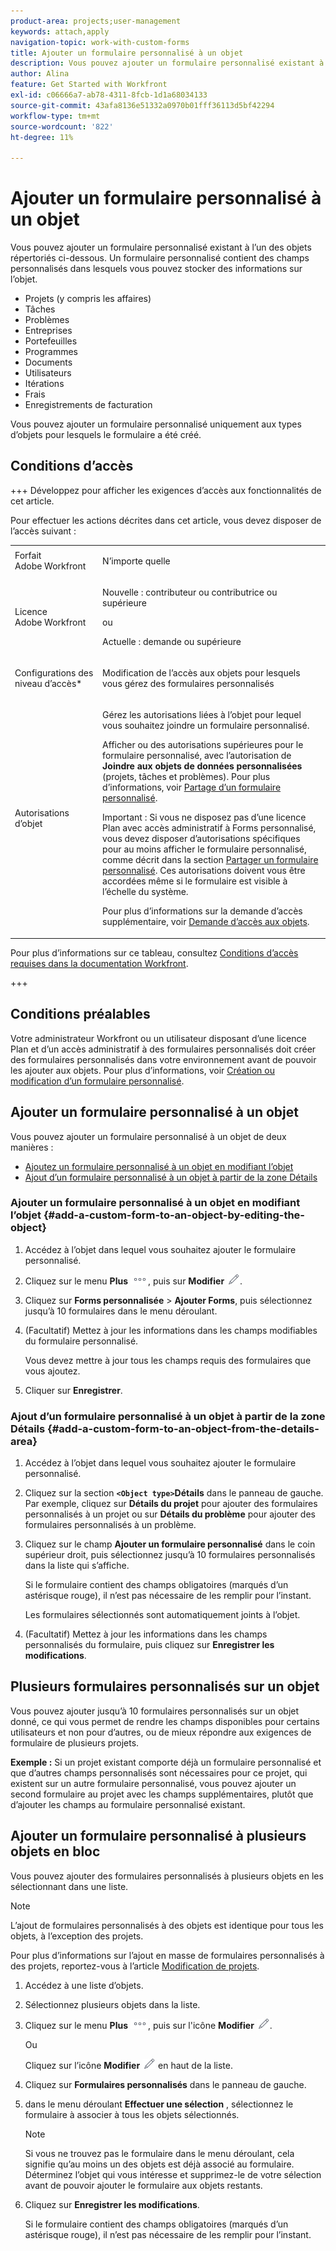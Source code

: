 ```yaml
---
product-area: projects;user-management
keywords: attach,apply
navigation-topic: work-with-custom-forms
title: Ajouter un formulaire personnalisé à un objet
description: Vous pouvez ajouter un formulaire personnalisé existant à l’un des objets répertoriés ci-dessous. Un formulaire personnalisé contient des champs personnalisés dans lesquels vous pouvez stocker des informations sur l’objet.
author: Alina
feature: Get Started with Workfront
exl-id: c06666a7-ab78-4311-8fcb-1d1a68034133
source-git-commit: 43afa8136e51332a0970b01fff36113d5bf42294
workflow-type: tm+mt
source-wordcount: '822'
ht-degree: 11%

---
```


# Ajouter un formulaire personnalisé à un objet

<!--Audited: 12/2023-->

<!--<span class="preview">The highlighted information on this page refers to functionality not yet generally available. It is available for all customers in the Preview environment and for a select group of customers in the Production environment.</span>-->

Vous pouvez ajouter un formulaire personnalisé existant à l’un des objets répertoriés ci-dessous. Un formulaire personnalisé contient des champs personnalisés dans lesquels vous pouvez stocker des informations sur l’objet.

* Projets (y compris les affaires)
* Tâches
* Problèmes
* Entreprises
* Portefeuilles
* Programmes
* Documents
* Utilisateurs
* Itérations
* Frais
* Enregistrements de facturation

Vous pouvez ajouter un formulaire personnalisé uniquement aux types d’objets pour lesquels le formulaire a été créé.

## Conditions d’accès

+++ Développez pour afficher les exigences d’accès aux fonctionnalités de cet article.

Pour effectuer les actions décrites dans cet article, vous devez disposer de l’accès suivant :

<table style="table-layout:auto"> 
 <col> 
 <col> 
 <tbody> 
  <tr> 
   <td role="rowheader">Forfait Adobe Workfront</td> 
   <td> <p>N’importe quelle </p> </td> 
  </tr> 
<tr> 
  <td role="rowheader">Licence Adobe Workfront</td> 
  <td> <p>Nouvelle : contributeur ou contributrice ou supérieure </p>
 <p>ou</p> 
<p>Actuelle : demande ou supérieure </p> 
</td> 
 </tr> 
  <tr> 
   <td role="rowheader">Configurations des niveau d’accès*</td> 
   <td> <p>Modification de l’accès aux objets pour lesquels vous gérez des formulaires personnalisés</p>
    </td> 
  </tr> 
  <tr> 
   <td role="rowheader">Autorisations d’objet</td> 
   <td> <p>Gérez les autorisations liées à l’objet pour lequel vous souhaitez joindre un formulaire personnalisé.</p> <p>Afficher ou des autorisations supérieures pour le formulaire personnalisé, avec l’autorisation de <b>Joindre aux objets de données personnalisées</b> (projets, tâches et problèmes). Pour plus d’informations, voir <a href="../../administration-and-setup/customize-workfront/create-manage-custom-forms/share-access-to-a-custom-form.md" class="MCXref xref">Partage d’un formulaire personnalisé</a>.</p> <p>Important : Si vous ne disposez pas d’une licence Plan avec accès administratif à Forms personnalisé, vous devez disposer d’autorisations spécifiques pour au moins afficher le formulaire personnalisé, comme décrit dans la section <a href="../../administration-and-setup/customize-workfront/create-manage-custom-forms/share-access-to-a-custom-form.md" class="MCXref xref">Partager un formulaire personnalisé</a>. Ces autorisations doivent vous être accordées même si le formulaire est visible à l’échelle du système. </p> <p>Pour plus d’informations sur la demande d’accès supplémentaire, voir <a href="../../workfront-basics/grant-and-request-access-to-objects/request-access.md" class="MCXref xref">Demande d’accès aux objets</a>.</p> </td> 
  </tr> 
 </tbody> 
</table>

Pour plus d’informations sur ce tableau, consultez [Conditions d’accès requises dans la documentation Workfront](/help/quicksilver/administration-and-setup/add-users/access-levels-and-object-permissions/access-level-requirements-in-documentation.md).

+++

## Conditions préalables

Votre administrateur Workfront ou un utilisateur disposant d’une licence Plan et d’un accès administratif à des formulaires personnalisés doit créer des formulaires personnalisés dans votre environnement avant de pouvoir les ajouter aux objets. Pour plus d’informations, voir [Création ou modification d’un formulaire personnalisé](../../administration-and-setup/customize-workfront/create-manage-custom-forms/create-or-edit-a-custom-form.md).

## Ajouter un formulaire personnalisé à un objet

Vous pouvez ajouter un formulaire personnalisé à un objet de deux manières :

* [Ajoutez un formulaire personnalisé à un objet en modifiant l’objet](#add-a-custom-form-to-an-object-by-editing-the-object)
* [Ajout d’un formulaire personnalisé à un objet à partir de la zone Détails](#add-a-custom-form-to-an-object-from-the-details-area)

### Ajouter un formulaire personnalisé à un objet en modifiant l’objet {#add-a-custom-form-to-an-object-by-editing-the-object}

1. Accédez à l’objet dans lequel vous souhaitez ajouter le formulaire personnalisé.
1. Cliquez sur le menu **Plus** ![](assets/more-icon.png), puis sur **Modifier** ![](assets/edit-icon.png).
1. Cliquez sur **Forms personnalisée** > **Ajouter Forms**, puis sélectionnez jusqu’à 10 formulaires dans le menu déroulant.

1. (Facultatif) Mettez à jour les informations dans les champs modifiables du formulaire personnalisé.

   Vous devez mettre à jour tous les champs requis des formulaires que vous ajoutez.

1. Cliquer sur **Enregistrer**.

### Ajout d’un formulaire personnalisé à un objet à partir de la zone Détails {#add-a-custom-form-to-an-object-from-the-details-area}

1. Accédez à l’objet dans lequel vous souhaitez ajouter le formulaire personnalisé.
1. Cliquez sur la section **`<Object type>`Détails** dans le panneau de gauche. Par exemple, cliquez sur **Détails du projet** pour ajouter des formulaires personnalisés à un projet ou sur **Détails du problème** pour ajouter des formulaires personnalisés à un problème.
1. Cliquez sur le champ **Ajouter un formulaire personnalisé** dans le coin supérieur droit, puis sélectionnez jusqu’à 10 formulaires personnalisés dans la liste qui s’affiche.

   Si le formulaire contient des champs obligatoires (marqués d’un astérisque rouge), il n’est pas nécessaire de les remplir pour l’instant.

   Les formulaires sélectionnés sont automatiquement joints à l’objet.

1. (Facultatif) Mettez à jour les informations dans les champs personnalisés du formulaire, puis cliquez sur **Enregistrer les modifications**.

## Plusieurs formulaires personnalisés sur un objet

Vous pouvez ajouter jusqu’à 10 formulaires personnalisés sur un objet donné, ce qui vous permet de rendre les champs disponibles pour certains utilisateurs et non pour d’autres, ou de mieux répondre aux exigences de formulaire de plusieurs projets.

**Exemple :** Si un projet existant comporte déjà un formulaire personnalisé et que d’autres champs personnalisés sont nécessaires pour ce projet, qui existent sur un autre formulaire personnalisé, vous pouvez ajouter un second formulaire au projet avec les champs supplémentaires, plutôt que d’ajouter les champs au formulaire personnalisé existant.

## Ajouter un formulaire personnalisé à plusieurs objets en bloc

Vous pouvez ajouter des formulaires personnalisés à plusieurs objets en les sélectionnant dans une liste.

<!--
drafted for bulk-editing projects. When it releases to Prod for projects, take "in the preview environment" and the yellow tags out. Add additional objects here in the same way when they become available:-->

>[!NOTE]
>
>L’ajout de formulaires personnalisés à des objets est identique pour tous les objets, à l’exception des projets.
>
>Pour plus d’informations sur l’ajout en masse de formulaires personnalisés à des projets, reportez-vous à l’article [Modification de projets](../../manage-work/projects/manage-projects/edit-projects.md).


1. Accédez à une liste d’objets.
1. Sélectionnez plusieurs objets dans la liste.

1. Cliquez sur le menu **Plus** ![](assets/more-icon.png), puis sur l&#39;icône **Modifier** ![](assets/edit-icon.png).

   Ou

   Cliquez sur l’icône **Modifier** ![](assets/edit-icon.png) en haut de la liste.
1. Cliquez sur **Formulaires personnalisés** dans le panneau de gauche.
1. dans le menu déroulant **Effectuer une sélection** , sélectionnez le formulaire à associer à tous les objets sélectionnés.

   >[!NOTE]
   >
   >Si vous ne trouvez pas le formulaire dans le menu déroulant, cela signifie qu’au moins un des objets est déjà associé au formulaire. Déterminez l’objet qui vous intéresse et supprimez-le de votre sélection avant de pouvoir ajouter le formulaire aux objets restants.


1. Cliquez sur **Enregistrer les modifications**.

   Si le formulaire contient des champs obligatoires (marqués d’un astérisque rouge), il n’est pas nécessaire de les remplir pour l’instant.
